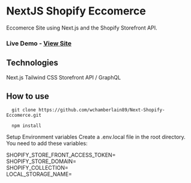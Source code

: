 # NextJS Shopify Eccomerce

Eccomerce Site using Next.js and the Shopify Storefront API.
### Live Demo - <a href='https://next-shopify-eccomerce.vercel.app'> View Site </a>
## Technologies

Next.js
Tailwind CSS
Storefront API / GraphQL

## How to use

```git
  git clone https://github.com/wchamberlain89/Next-Shopify-Eccomerce.git
```

```git
  npm install
```

Setup Environment variables
  Create a .env.local file in the root directory. You need to add these variables:

  SHOPIFY_STORE_FRONT_ACCESS_TOKEN= </br>
  SHOPIFY_STORE_DOMAIN= </br>
  SHOPIFY_COLLECTION= </br>
  LOCAL_STORAGE_NAME= </br>
